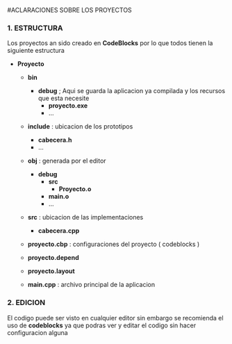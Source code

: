 #ACLARACIONES SOBRE LOS PROYECTOS

 ### 1. ESTRUCTURA
 Los proyectos an sido creado en __CodeBlocks__ por lo que todos tienen la siguiente estructura
* **Proyecto**
    * **bin**
        * **debug** ; Aqui se  guarda la aplicacion ya compilada y los recursos que esta necesite
            * **proyecto.exe**
            * ...
            
    * **include** : ubicacion de los prototipos
        * **cabecera.h**
        * ...
    * **obj** : generada por el editor 
        * **debug**
            * **src**
                * **Proyecto.o**
            * **main.o**
            * ...
    * **src** : ubicacion de las implementaciones
        * **cabecera.cpp**
    * **proyecto.cbp** : configuraciones del proyecto ( codeblocks )
    * **proyecto.depend**
    * **proyecto.layout**
    * **main.cpp** : archivo principal de la aplicacion

### 2. EDICION
El codigo puede ser visto en cualquier editor sin embargo se recomienda el uso de **codeblocks** ya que podras ver y editar el codigo sin hacer configuracion alguna